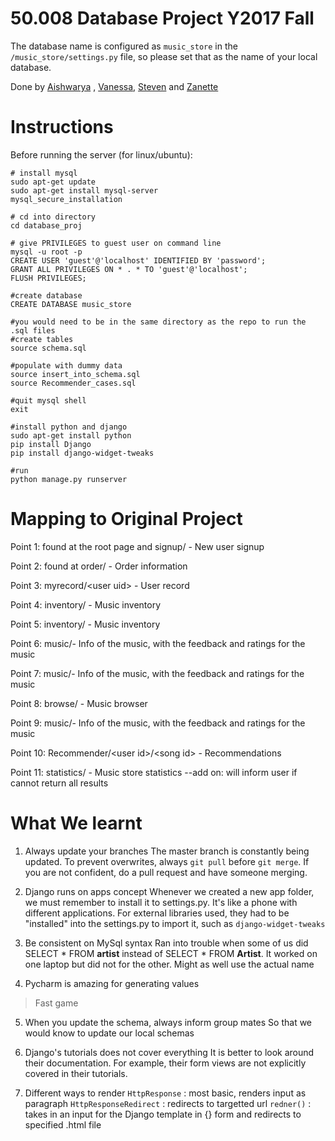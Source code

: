 # 50.008 Database Project Y2017 Fall

The database name is configured as `music_store` in the `/music_store/settings.py` file, so please set that as the name of your local database.

Done by [Aishwarya](https://github.com/aishwaryaprabhat) , [Vanessa](https://github.com/vanJargon), [Steven](https://github.com/kong-artist) and [Zanette](https://github.com/purplxholic)

# Instructions
Before running the server (for linux/ubuntu):
```
# install mysql
sudo apt-get update
sudo apt-get install mysql-server
mysql_secure_installation

# cd into directory
cd database_proj

# give PRIVILEGES to guest user on command line
mysql -u root -p
CREATE USER 'guest'@'localhost' IDENTIFIED BY 'password';
GRANT ALL PRIVILEGES ON * . * TO 'guest'@'localhost';
FLUSH PRIVILEGES;

#create database
CREATE DATABASE music_store

#you would need to be in the same directory as the repo to run the .sql files
#create tables
source schema.sql

#populate with dummy data
source insert_into_schema.sql
source Recommender_cases.sql

#quit mysql shell
exit

#install python and django
sudo apt-get install python
pip install Django
pip install django-widget-tweaks

#run
python manage.py runserver

```

# Mapping to Original Project

Point 1: found at the root page and signup/ - New user signup <br>

Point 2: found at order/ - Order information

Point 3: myrecord/\<user uid\> - User record

Point 4: inventory/ - Music inventory <br>

Point 5: inventory/ - Music inventory <br>

Point 6: music/- Info of the music, with the feedback and ratings for the music

Point 7: music/- Info of the music, with the feedback and ratings for the music

Point 8:  browse/ - Music browser

Point 9: music/- Info of the music, with the feedback and ratings for the music

Point 10: Recommender/\<user id\>/\<song id\> - Recommendations

Point 11: statistics/ - Music store statistics
--add on: will inform user if cannot return all results

# What We learnt
1. Always update your branches
The master branch is constantly being updated. To prevent overwrites, always ```git pull``` before ```git merge```. If you are not confident, do a pull request and have someone merging.

2. Django runs on apps concept
Whenever we created a new app folder, we must remember to install it to settings.py. It's like a phone with different applications. For external libraries used, they had to be "installed" into the settings.py to import it, such as ```django-widget-tweaks```

3. Be consistent on MySql syntax
Ran into trouble when some of us did SELECT * FROM **artist** instead of SELECT * FROM **Artist**. It worked on one laptop but did not for the other. Might as well use the actual name

4. Pycharm is amazing for generating values
> Fast game

5. When you update the schema, always inform group mates
So that we would know to update our local schemas

6. Django's tutorials does not cover everything
It is better to look around their documentation. For example, their form views are not explicitly covered in their tutorials.

7. Different ways to render
```HttpResponse``` : most basic, renders input as paragraph
```HttpResponseRedirect``` : redirects to targetted url
```redner()``` : takes in an input for the Django template in {} form and redirects to specified .html file 
